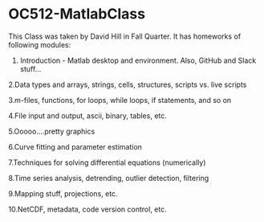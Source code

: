 # OC512-MatlabClass
This Class was taken by David Hill in Fall Quarter. 
It has homeworks of following modules:
1. Introduction - Matlab desktop and environment. Also, GitHub and Slack stuff...

2.Data types and arrays, strings, cells, structures, scripts vs. live scripts

3.m-files, functions, for loops, while loops, if statements, and so on

4.File input and output, ascii, binary, tables, etc.

5.Ooooo....pretty graphics

6.Curve fitting and parameter estimation

7.Techniques for solving differential equations (numerically)

8.Time series analysis, detrending, outlier detection, filtering 

9.Mapping stuff, projections, etc.

10.NetCDF, metadata, code version control, etc.
